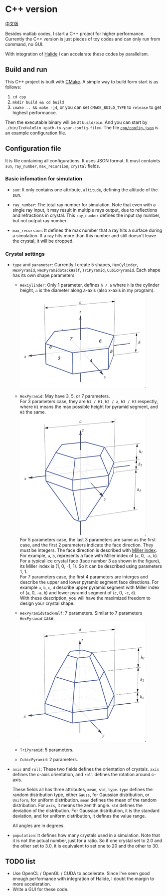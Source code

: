 # C++ version

[中文版](README_zh.md)

Besides matlab codes, I start a C++ project for higher performance. Currently the C++ version is just 
pieces of toy codes and can only run from command, no GUI.

With integration of [Halide](http://halide-lang.org/) I can accelarate these codes by parallelism.

## Build and run

This C++ project is built with [CMake](https://cmake.org/). A simple way to build form start is as follows:

1. `cd cpp`
2. `mkdir build && cd build`
3. `cmake .. && make -j4`, or you can set `CMAKE_BUILD_TYPE` to `release` to get highest performance.

Then the executable binary will be at `build/bin`. And you can start by 
`./bin/IceHaloSim <path-to-your-config-file>`. The file [`cpp/config.json`](./config.json) is an example configuration file.

## Configuration file

It is file containing all configurations. It uses JSON format. It must containts `sun`, `ray_number`,
`max_recursion`, `crystal` fields.

### Basic infomation for simulation

* `sun`:
It only contains one attribute, `altitude`, defining the altitude of the sun.

* `ray_number`:
The total ray number for simulation. Note that even with a single ray input, it may result in multiple
rays output, due to reflections and refractions in crystal. This `ray_number` defines the input ray number,
but not output ray number.

* `max_recursion`:
It defines the max number that a ray hits a surface during a simulation. If a ray hits more than this number
and still doesn't leave the crystal, it will be dropped.

### Crystal settings

* `type` and `parameter`:
Currently I create 5 shapes, `HexCylinder`, `HexPyramid`, `HexPyramidStackHalf`, `TriPyramid`, `CubicPyramid`.
Each shape has its own shape parameters.

  * `HexCylinder`:
  Only 1 parameter, defines `h / a` where `h` is the cylinder height, `a` is the diameter along
  a-axis (also x-axis in my program).  
  <img src="figs/hex_cylinder_01.png" width="400">.
  
  * `HexPyramid`:
  May have 3, 5, or 7 parameters.  
  For 3 parameters case, they are `h1 / H1`, `h2 / a`, `h3 / H3` respectly,
  where `H1` means the max possible height for pyramid segment, and `H3` the same.  
  <img src="figs/hex_pyramid_01.png" width="400">.  
  For 5 parameters case, the last 3 parameters are same as the first case, 
  and the first 2 parameters indicate the face direction. They must be integers. The
  face direction is described with [Miller index](https://en.wikipedia.org/wiki/Miller_index).
  For example, `a`, `b`, represents a face with Miller index of (`a`, 0, `-a`, `b`). For a
  typical ice crystal face (face number 3 as shown in the figure), its Miller index is (1, 0, -1, 1).
  So it can be described using parameters 1, 1.  
  For 7 parameters case, the first 4 parameters are interges and describe the upper and lower pyramid segment
  face directions. For example `a`, `b`, `c`, `d` describe upper pyramid segment with Miller index of
  (`a`, 0, `-a`, `b`) and lower pyramid segment of (`c`, 0, `-c`, `d`).  
  With these description, you will have the maximized freedom to design your crystal shape.
  
  * `HexPyramidStackHalf`:
  7 parameters. Similar to 7 parameters `HexPyramid` case.  
  <img src="figs/hex_pyramid_stack_half_01.png" width="400">. 
  
  * `TriPyramid`:
  5 parameters.
  * `CubicPyramid`:
  2 parameters.

* `axis` and `roll`:
These two fields defines the orientation of crystals. `axis` defines the c-axis orientation, and `roll`
defines the rotation around c-axis.

  These fields all has three attributes, `mean`, `std`, `type`. `type` defines the random distribution
type, either `Gauss`, for Gaussian distribution, or `Uniform`, for uniform distribution. `mean` defines
the mean of the random distribution. For `axis`, it means the zenith angle. 
`std` defines the deviation of the distribution. For Gaussian distribution,
it is the standard deviation, and for uniform distribution, it defines the value range.

  All angles are in degrees.

* `population`:
It defines how many crystals used in a simulation. Note that it is not the actual number, just for a
ratio. So if one crystal set to 2.0 and the other set to 3.0, it is equivalent to set one to 20 and
the other to 30.

## TODO list

* Use OpenCL / OpenGL / CUDA to accelerate. Since I've seen good enough performance with integration of
  Halide, I doubt the margin to more acceleration.
* Write a GUI for these code.
